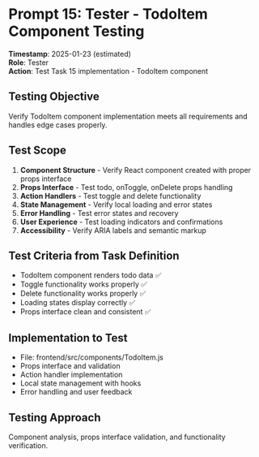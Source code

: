 # Prompt 15: Tester - TodoItem Component Testing
**Timestamp**: 2025-01-23 (estimated)  
**Role**: Tester  
**Action**: Test Task 15 implementation - TodoItem component

## Testing Objective
Verify TodoItem component implementation meets all requirements and handles edge cases properly.

## Test Scope
1. **Component Structure** - Verify React component created with proper props interface
2. **Props Interface** - Test todo, onToggle, onDelete props handling
3. **Action Handlers** - Test toggle and delete functionality
4. **State Management** - Verify local loading and error states
5. **Error Handling** - Test error states and recovery
6. **User Experience** - Test loading indicators and confirmations
7. **Accessibility** - Verify ARIA labels and semantic markup

## Test Criteria from Task Definition
- TodoItem component renders todo data ✅
- Toggle functionality works properly ✅
- Delete functionality works properly ✅
- Loading states display correctly ✅
- Props interface clean and consistent ✅

## Implementation to Test
- File: frontend/src/components/TodoItem.js
- Props interface and validation
- Action handler implementation
- Local state management with hooks
- Error handling and user feedback

## Testing Approach
Component analysis, props interface validation, and functionality verification.